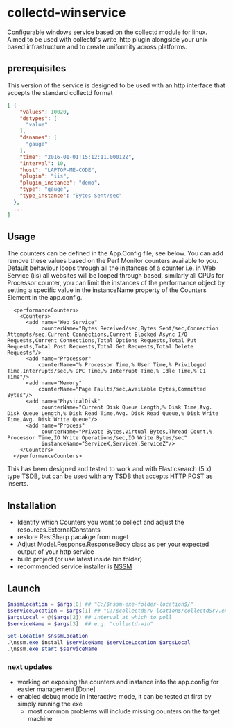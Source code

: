 # collectd-winservice
Configurable windows service based on the collectd module for linux. Aimed to be used with collectd's write_http plugin alongside your unix based infrastructure and to create uniformity across platforms.

## prerequisites
This version of the service is designed to be used with an http interface that accepts the standard collectd format
```JSON
[ {    
    "values": 10020,
    "dstypes": [
      "value"
    ],
    "dsnames": [
      "gauge"
    ],
    "time": "2016-01-01T15:12:11.00012Z",
    "interval": 10,
    "host": "LAPTOP-ME-CODE",
    "plugin": "iis",
    "plugin_instance": "demo",
    "type": "gauge",
    "type_instance": "Bytes Sent/sec"
  }, 
  ...
]
```

## Usage 
The counters can be defined in the App.Config file, see below. You can add remove these values based on the Perf Monitor counters available to you.
Default behaviour loops through all the instances of a counter i.e. in Web Service (iis) all websites will be looped through based, similarly all CPUs for Processor counter, 
you can limit the instances of the performance object by setting a specific value in the instanceName property of the Counters Element in the app.config.

```CONFIG
  <performanceCounters>
    <Counters>
      <add name="Web Service"
           counterName="Bytes Received/sec,Bytes Sent/sec,Connection Attempts/sec,Current Connections,Current Blocked Async I/O Requests,Current Connections,Total Options Requests,Total Put Requests,Total Post Requests,Total Get Requests,Total Delete Requests"/>
      <add name="Processor"
          counterName="% Processor Time,% User Time,% Privileged Time,Interrupts/sec,% DPC Time,% Interrupt Time,% Idle Time,% C1 Time"/>
      <add name="Memory"
          counterName="Page Faults/sec,Available Bytes,Committed Bytes"/>
      <add name="PhysicalDisk"
           counterName="Current Disk Queue Length,% Disk Time,Avg. Disk Queue Length,% Disk Read Time,Avg. Disk Read Queue,% Disk Write Time,Avg. Disk Write Queue"/>
      <add name="Process"
           counterName="Private Bytes,Virtual Bytes,Thread Count,% Processor Time,IO Write Operations/sec,IO Write Bytes/sec"
           instanceName="ServiceX,ServiceY,ServiceZ"/>
    </Counters>
  </performanceCounters>
```

This has been designed and tested to work and with Elasticsearch (5.x) type TSDB, but can be used with any TSDB that accepts HTTP POST as inserts. 

## Installation
 - Identify which Counters you want to collect and adjust the resources.ExternalConstants
 - restore RestSharp pacakge from nuget
 - Adjust Model.Response.ResponseBody class as per your expected output of your http service
 - build project (or use latest inside bin folder)
 - recommended service installer is [NSSM]("http://nssm.cc") 

## Launch


```powershell
$nssmLocation = $args[0] ## "C:/$nssm-exe-folder-location$/"
$serviceLocation = $args[1] ## "C:/$collectdSrv-lcation$/collectdSrv.exe"
$argsLocal = @($args[2]) ## interval at which to poll 
$serviceName = $args[3]  ## e.g. "collectd-win"

Set-Location $nssmLocation 
.\nssm.exe install $serviceName $serviceLocation $argsLocal
.\nssm.exe start $serviceName
```

### next updates
 - working on exposing the counters and instance into the app.config for easier management [Done]
 - enabled debug mode in interactive mode, it can be tested at first by simply running the exe
    - most common problems will include missing counters on the target machine
